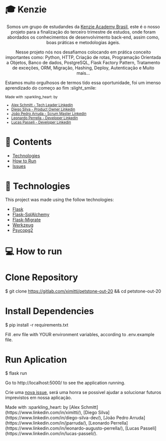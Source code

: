 # :mortar_board: Kenzie

<p align="center">Somos um grupo de estudandes da <a href="https://kenzie.com.br/">Kenzie Academy Brasil</a>, este é o nosso projeto para a finalização do terceiro trimestre de estudos, onde foram abordados os conhecimentos de desenvolvimento back-end, assim como, boas práticas e metodologias ágeis.

<p align="center">Nesse projeto nós nos desafiamos colocando em prática conceito importantes como: Python, HTTP, Criação de rotas, Programação Orientada a Objetos, Banco de dados, PostgreSQL, Flask Factory Pattern, Tratamento de exceções, ORM, Migração, Hashing, Deploy, Autenticação e Muito mais...

Estamos muito orgulhosos de termos tido essa oportunidade, foi um imenso aprendizado do começo ao fim :slight_smile:

</p>

<div>
  <sub> Made with :sparkling_heart: by
    <ul>
        <li>
            <a href="https://github.com/ximitti">Alex Schmitt - <span color="#4BFFFF">Tech Leader</span></a><span><a href="https://www.linkedin.com/in/ximitti/"> Linkedin</a></span>
        </li>
        <li>
            <a href="https://github.com/diegosilva998">Diego Silva - <span color="#4BFFFF">Product Owner</span></a><span><a href="https://www.linkedin.com/in/diego-silva-dev/"> Linkedin</a></span>
        </li>
        <li>
             <a href="https://github.com/7Cass">João Pedro Arruda - <span color="#4BFFFF">Scrum Master</span></a><span><a href="https://www.linkedin.com/in/jparruda/"> Linkedin</a></span>
        </li>
        <li>
            <a href="https://github.com/Leonardoperrella">Leonardo Perrella - <span color="#4BFFFF">Developer</span></a><span><a href="https://www.linkedin.com/in/leonardo-augusto-perrella/"> Linkedin</a></span> 
        </li>
        <li>
            <a href="https://github.com/ankle-code">Lucas Passeli - <span color="#4BFFFF">Developer</span></a><span><a href="https://www.linkedin.com/in/lucas-passeli/"> Linkedin</a></span>
        </li>
    </ul>
  </sub>
</div>

# :pushpin: Contents

- [Technologies](#rocket-technologies)
- [How to Run](#computer-how-to-run)
- [Issues](#bug-issues)

# :rocket: Technologies

This project was made using the follow technologies:

- [Flask](https://flask.palletsprojects.com/en/2.0.x/)
- [Flask-SqlAlchemy](https://flask-sqlalchemy.palletsprojects.com/en/2.x/)
- [Flask-Migrate](https://flask-migrate.readthedocs.io/en/latest/)
- [Werkzeug](https://werkzeug.palletsprojects.com/en/2.0.x/)
- [Psycopg2](https://pypi.org/project/psycopg2/)


# :computer: How to run

# Clone Repository
$ git clone https://gitlab.com/ximitti/petstone-out-20 && cd petstone-out-20

# Install Dependencies
$ pip install -r requirements.txt

<p>Fill .env file with YOUR environment variables, according to .env.example file.<p>

# Run Aplication
$ flask run


Go to http://localhost:5000/ to see the application running.

Crie uma <a href="https://gitlab.com/ximitti/petstone-out-20/-/issues">nova issue</a>, será uma honra se possivel ajudar a solucionar futuros imprevistos em nossa aplicação.

<p>Made with :sparkling_heart: by [Alex Schmitt](https://www.linkedin.com/in/ximitti/), [Diego Silva](https://www.linkedin.com/in/diego-silva-dev/), [João Pedro Arruda](https://www.linkedin.com/in/jparruda/), [Leonardo Perrella](https://www.linkedin.com/in/leonardo-augusto-perrella/), [Lucas Passeli](https://www.linkedin.com/in/lucas-passeli/).</p>
